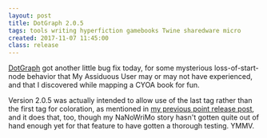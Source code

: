 ```yaml
---
layout: post
title: DotGraph 2.0.5
tags: tools writing hyperfiction gamebooks Twine sharedware micro
created: 2017-11-07 11:45:00
class: release
---
```

[DotGraph](/tools/scree/dotgraph/) got another little bug fix today, for some mysterious loss-of-start-node behavior that My Assiduous User may or may not have experienced, and that I discovered while mapping a CYOA book for fun.

Version 2.0.5 was actually intended to allow use of the last tag rather than the first tag for coloration, as mentioned in [my previous point release post](/blog/2017/10/31/dotgraph/), and it does that, too, though my NaNoWriMo story hasn't gotten quite out of hand enough yet for that feature to have gotten a thorough testing.  YMMV.
